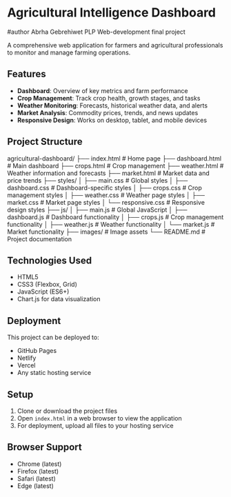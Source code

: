  # Agricultural Intelligence Dashboard

 #author
 Abrha Gebrehiwet
 PLP Web-development final project

A comprehensive web application for farmers and agricultural professionals to monitor and manage farming operations.

## Features

- **Dashboard**: Overview of key metrics and farm performance
- **Crop Management**: Track crop health, growth stages, and tasks
- **Weather Monitoring**: Forecasts, historical weather data, and alerts
- **Market Analysis**: Commodity prices, trends, and news updates
- **Responsive Design**: Works on desktop, tablet, and mobile devices

## Project Structure

agricultural-dashboard/
├── index.html # Home page
├── dashboard.html # Main dashboard
├── crops.html # Crop management
├── weather.html # Weather information and forecasts
├── market.html # Market data and price trends
├── styles/
│ ├── main.css # Global styles
│ ├── dashboard.css # Dashboard-specific styles
│ ├── crops.css # Crop management styles
│ ├── weather.css # Weather page styles
│ ├── market.css # Market page styles
│ └── responsive.css # Responsive design styles
├── js/
│ ├── main.js # Global JavaScript
│ ├── dashboard.js # Dashboard functionality
│ ├── crops.js # Crop management functionality
│ ├── weather.js # Weather functionality
│ └── market.js # Market functionality
├── images/ # Image assets
└── README.md # Project documentation


## Technologies Used

- HTML5
- CSS3 (Flexbox, Grid)
- JavaScript (ES6+)
- Chart.js for data visualization

## Deployment

This project can be deployed to:
- GitHub Pages
- Netlify
- Vercel
- Any static hosting service

## Setup

1. Clone or download the project files
2. Open `index.html` in a web browser to view the application
3. For deployment, upload all files to your hosting service

## Browser Support

- Chrome (latest)
- Firefox (latest)
- Safari (latest)
- Edge (latest)






